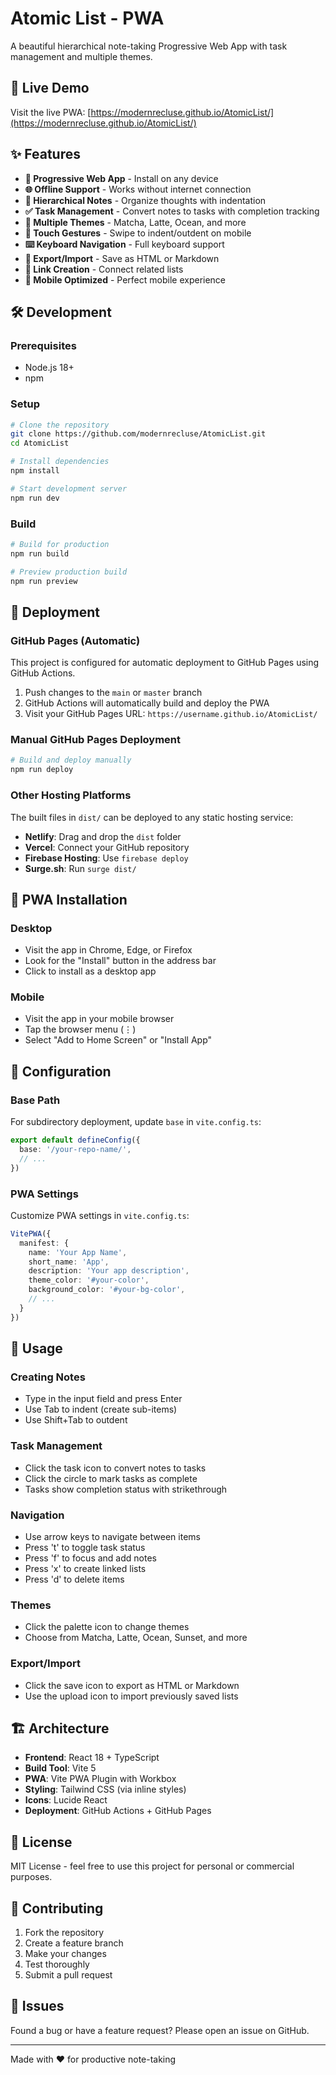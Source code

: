 # Atomic List - PWA

A beautiful hierarchical note-taking Progressive Web App with task management and multiple themes.

## 🚀 Live Demo

Visit the live PWA: [https://modernrecluse.github.io/AtomicList/](https://modernrecluse.github.io/AtomicList/)

## ✨ Features

- **📱 Progressive Web App** - Install on any device
- **🌐 Offline Support** - Works without internet connection
- **📝 Hierarchical Notes** - Organize thoughts with indentation
- **✅ Task Management** - Convert notes to tasks with completion tracking
- **🎨 Multiple Themes** - Matcha, Latte, Ocean, and more
- **📱 Touch Gestures** - Swipe to indent/outdent on mobile
- **⌨️ Keyboard Navigation** - Full keyboard support
- **💾 Export/Import** - Save as HTML or Markdown
- **🔗 Link Creation** - Connect related lists
- **📱 Mobile Optimized** - Perfect mobile experience

## 🛠️ Development

### Prerequisites

- Node.js 18+ 
- npm

### Setup

```bash
# Clone the repository
git clone https://github.com/modernrecluse/AtomicList.git
cd AtomicList

# Install dependencies
npm install

# Start development server
npm run dev
```

### Build

```bash
# Build for production
npm run build

# Preview production build
npm run preview
```

## 🚀 Deployment

### GitHub Pages (Automatic)

This project is configured for automatic deployment to GitHub Pages using GitHub Actions.

1. Push changes to the `main` or `master` branch
2. GitHub Actions will automatically build and deploy the PWA
3. Visit your GitHub Pages URL: `https://username.github.io/AtomicList/`

### Manual GitHub Pages Deployment

```bash
# Build and deploy manually
npm run deploy
```

### Other Hosting Platforms

The built files in `dist/` can be deployed to any static hosting service:

- **Netlify**: Drag and drop the `dist` folder
- **Vercel**: Connect your GitHub repository
- **Firebase Hosting**: Use `firebase deploy`
- **Surge.sh**: Run `surge dist/`

## 📱 PWA Installation

### Desktop
- Visit the app in Chrome, Edge, or Firefox
- Look for the "Install" button in the address bar
- Click to install as a desktop app

### Mobile
- Visit the app in your mobile browser
- Tap the browser menu (⋮)
- Select "Add to Home Screen" or "Install App"

## 🔧 Configuration

### Base Path
For subdirectory deployment, update `base` in `vite.config.ts`:

```typescript
export default defineConfig({
  base: '/your-repo-name/',
  // ...
})
```

### PWA Settings
Customize PWA settings in `vite.config.ts`:

```typescript
VitePWA({
  manifest: {
    name: 'Your App Name',
    short_name: 'App',
    description: 'Your app description',
    theme_color: '#your-color',
    background_color: '#your-bg-color',
    // ...
  }
})
```

## 🎯 Usage

### Creating Notes
- Type in the input field and press Enter
- Use Tab to indent (create sub-items)
- Use Shift+Tab to outdent

### Task Management
- Click the task icon to convert notes to tasks
- Click the circle to mark tasks as complete
- Tasks show completion status with strikethrough

### Navigation
- Use arrow keys to navigate between items
- Press 't' to toggle task status
- Press 'f' to focus and add notes
- Press 'x' to create linked lists
- Press 'd' to delete items

### Themes
- Click the palette icon to change themes
- Choose from Matcha, Latte, Ocean, Sunset, and more

### Export/Import
- Click the save icon to export as HTML or Markdown
- Use the upload icon to import previously saved lists

## 🏗️ Architecture

- **Frontend**: React 18 + TypeScript
- **Build Tool**: Vite 5
- **PWA**: Vite PWA Plugin with Workbox
- **Styling**: Tailwind CSS (via inline styles)
- **Icons**: Lucide React
- **Deployment**: GitHub Actions + GitHub Pages

## 📄 License

MIT License - feel free to use this project for personal or commercial purposes.

## 🤝 Contributing

1. Fork the repository
2. Create a feature branch
3. Make your changes
4. Test thoroughly
5. Submit a pull request

## 🐛 Issues

Found a bug or have a feature request? Please open an issue on GitHub.

---

Made with ❤️ for productive note-taking